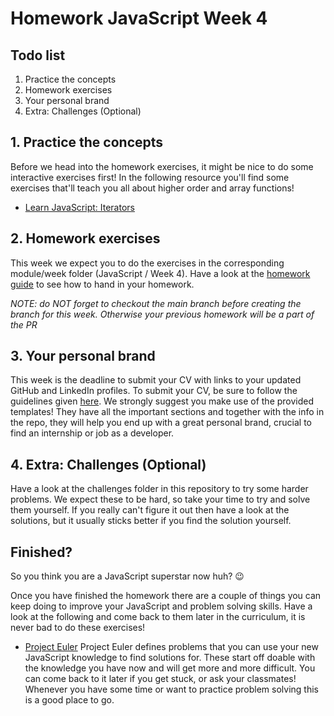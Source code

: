 # Homework JavaScript Week 4

## **Todo list**

1. Practice the concepts
2. Homework exercises
3. Your personal brand
4. Extra: Challenges (Optional)

## **1. Practice the concepts**

Before we head into the homework exercises, it might be nice to do some interactive exercises first! In the following resource you'll find some exercises that'll teach you all about higher order and array functions!

- [Learn JavaScript: Iterators](https://www.codecademy.com/learn/introduction-to-javascript/modules/learn-javascript-iterators)

## **2. Homework exercises**

This week we expect you to do the exercises in the corresponding module/week folder (JavaScript / Week 4). Have a look at the [homework guide](https://github.com/HackYourFuture/JavaScript/blob/main/hand-in-homework-guide.md) to see how to hand in your homework.

*NOTE: do NOT forget to checkout the main branch before creating the branch for this week. Otherwise your previous homework will be a part of the PR*

## **3. Your personal brand**

This week is the deadline to submit your CV with links to your updated GitHub and LinkedIn profiles. To submit your CV, be sure to follow the guidelines given [here](https://github.com/HackYourFuture/yourpersonalbrand/blob/main/yourcurriculum.md#4-submitting-your-cv-to-the-hyf-team). We strongly suggest you make use of the provided templates! They have all the important sections and together with the info in the repo, they will help you end up with a great personal brand, crucial to find an internship or job as a developer.

## **4. Extra: Challenges (Optional)**

Have a look at the challenges folder in this repository to try some harder problems. We expect these to be hard, so take your time to try and solve them yourself. If you really can't figure it out then have a look at the solutions, but it usually sticks better if you find the solution yourself.

## Finished?

So you think you are a JavaScript superstar now huh? :wink:

Once you have finished the homework there are a couple of things you can keep doing to improve your JavaScript and problem solving skills. Have a look at the following and come back to them later in the curriculum, it is never bad to do these exercises!

- [Project Euler](https://projecteuler.net/)
Project Euler defines problems that you can use your new JavaScript knowledge to find solutions for. These start off doable with the knowledge you have now and will get more and more difficult. You can come back to it later if you get stuck, or ask your classmates! Whenever you have some time or want to practice problem solving this is a good place to go.

